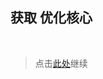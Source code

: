 ## 获取 优化核心

<br />

> 点击[此处](https://github.com/SIRT43/REmk_Optimization-Core/releases/download/1.19.3/Optimization-Core-1.19.3_alpha1.0.0_fabric.zip)继续